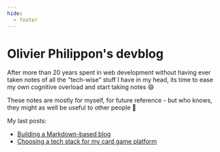 ```yaml
---
hide:
  - footer
---
```


# Olivier Philippon's devblog 

After more than 20 years spent in web development without having ever
taken notes of all the "tech-wise" stuff I have in my head, its time
to ease my own cognitive overload and start taking notes :smile:

These notes are mostly for myself, for future reference - but who knows,
they might as well be useful to other people :slightly_smiling_face:

My last posts:

- [Building a Markdown-based blog](/2022/07-12---building-a-markdown-based-blog/)
- [Choosing a tech stack for my card game platform](/2022/07-10---choosing-a-tech-stack-for-my-card-game-platform/)
